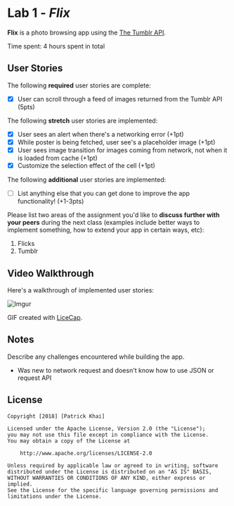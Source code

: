 # Lab 1 - *Flix*

**Flix** is a photo browsing app using the [The Tumblr API](https://www.tumblr.com/docs/en/api/v2#posts).

Time spent: 4 hours spent in total

## User Stories

The following **required** user stories are complete:

- [x] User can scroll through a feed of images returned from the Tumblr API (5pts)

The following **stretch** user stories are implemented:

- [x] User sees an alert when there's a networking error (+1pt)
- [x] While poster is being fetched, user see's a placeholder image (+1pt)
- [x] User sees image transition for images coming from network, not when it is loaded from cache (+1pt)
- [x] Customize the selection effect of the cell (+1pt)

The following **additional** user stories are implemented:

- [ ] List anything else that you can get done to improve the app functionality! (+1-3pts)

Please list two areas of the assignment you'd like to **discuss further with your peers** during the next class (examples include better ways to implement something, how to extend your app in certain ways, etc):

1. Flicks
2. Tumblr

## Video Walkthrough

Here's a walkthrough of implemented user stories:

![Imgur](https://i.imgur.com/378M7Cv.gif)

GIF created with [LiceCap](http://www.cockos.com/licecap/).

## Notes

Describe any challenges encountered while building the app.
 - Was new to network request and doesn't know how to use JSON or request API

## License

    Copyright [2018] [Patrick Khai]

    Licensed under the Apache License, Version 2.0 (the "License");
    you may not use this file except in compliance with the License.
    You may obtain a copy of the License at

        http://www.apache.org/licenses/LICENSE-2.0

    Unless required by applicable law or agreed to in writing, software
    distributed under the License is distributed on an "AS IS" BASIS,
    WITHOUT WARRANTIES OR CONDITIONS OF ANY KIND, either express or implied.
    See the License for the specific language governing permissions and
    limitations under the License.

